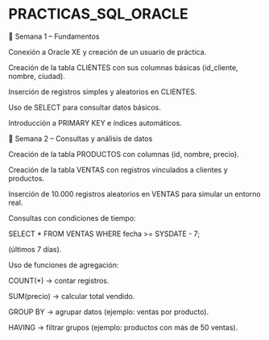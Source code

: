 # PRACTICAS_SQL_ORACLE
📌 Semana 1 – Fundamentos

Conexión a Oracle XE y creación de un usuario de práctica.

Creación de la tabla CLIENTES con sus columnas básicas (id_cliente, nombre, ciudad).

Inserción de registros simples y aleatorios en CLIENTES.

Uso de SELECT para consultar datos básicos.

Introducción a PRIMARY KEY e índices automáticos.

📌 Semana 2 – Consultas y análisis de datos

Creación de la tabla PRODUCTOS con columnas (id, nombre, precio).

Creación de la tabla VENTAS con registros vinculados a clientes y productos.

Inserción de 10.000 registros aleatorios en VENTAS para simular un entorno real.

Consultas con condiciones de tiempo:

SELECT * FROM VENTAS WHERE fecha >= SYSDATE - 7;


(últimos 7 días).

Uso de funciones de agregación:

COUNT(*) → contar registros.

SUM(precio) → calcular total vendido.

GROUP BY → agrupar datos (ejemplo: ventas por producto).

HAVING → filtrar grupos (ejemplo: productos con más de 50 ventas).
